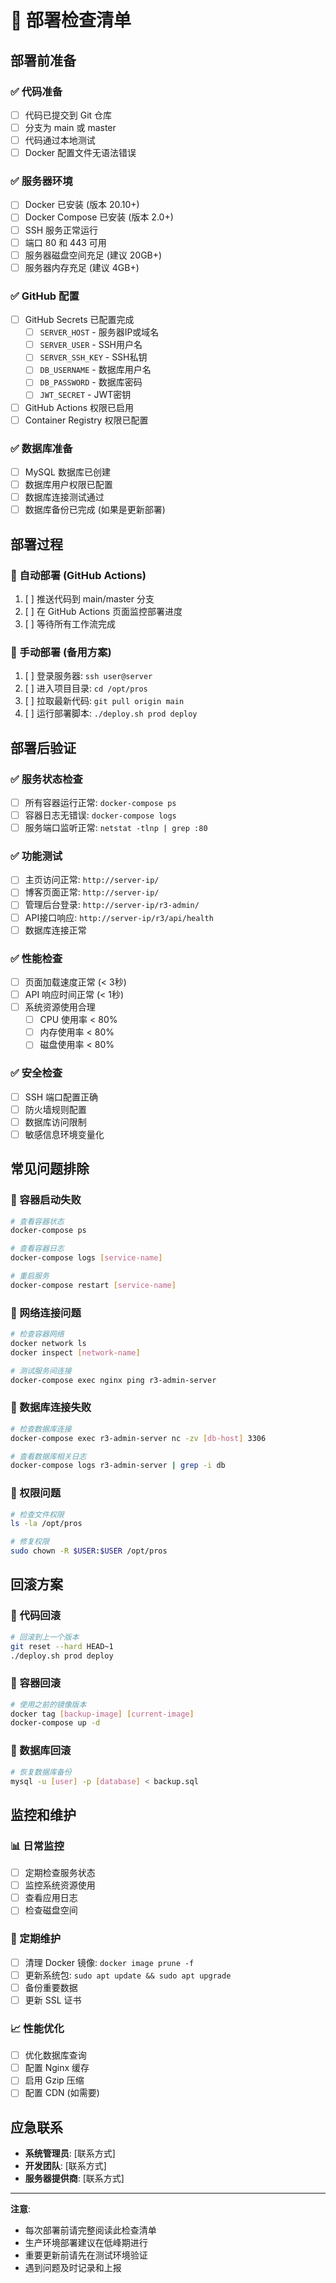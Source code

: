# 🚀 部署检查清单

## 部署前准备

### ✅ 代码准备
- [ ] 代码已提交到 Git 仓库
- [ ] 分支为 main 或 master
- [ ] 代码通过本地测试
- [ ] Docker 配置文件无语法错误

### ✅ 服务器环境
- [ ] Docker 已安装 (版本 20.10+)
- [ ] Docker Compose 已安装 (版本 2.0+)
- [ ] SSH 服务正常运行
- [ ] 端口 80 和 443 可用
- [ ] 服务器磁盘空间充足 (建议 20GB+)
- [ ] 服务器内存充足 (建议 4GB+)

### ✅ GitHub 配置
- [ ] GitHub Secrets 已配置完成
  - [ ] `SERVER_HOST` - 服务器IP或域名
  - [ ] `SERVER_USER` - SSH用户名
  - [ ] `SERVER_SSH_KEY` - SSH私钥
  - [ ] `DB_USERNAME` - 数据库用户名
  - [ ] `DB_PASSWORD` - 数据库密码
  - [ ] `JWT_SECRET` - JWT密钥
- [ ] GitHub Actions 权限已启用
- [ ] Container Registry 权限已配置

### ✅ 数据库准备
- [ ] MySQL 数据库已创建
- [ ] 数据库用户权限已配置
- [ ] 数据库连接测试通过
- [ ] 数据库备份已完成 (如果是更新部署)

## 部署过程

### 🔄 自动部署 (GitHub Actions)
1. [ ] 推送代码到 main/master 分支
2. [ ] 在 GitHub Actions 页面监控部署进度
3. [ ] 等待所有工作流完成

### 🔧 手动部署 (备用方案)
1. [ ] 登录服务器: `ssh user@server`
2. [ ] 进入项目目录: `cd /opt/pros`
3. [ ] 拉取最新代码: `git pull origin main`
4. [ ] 运行部署脚本: `./deploy.sh prod deploy`

## 部署后验证

### ✅ 服务状态检查
- [ ] 所有容器运行正常: `docker-compose ps`
- [ ] 容器日志无错误: `docker-compose logs`
- [ ] 服务端口监听正常: `netstat -tlnp | grep :80`

### ✅ 功能测试
- [ ] 主页访问正常: `http://server-ip/`
- [ ] 博客页面正常: `http://server-ip/`
- [ ] 管理后台登录: `http://server-ip/r3-admin/`
- [ ] API接口响应: `http://server-ip/r3/api/health`
- [ ] 数据库连接正常

### ✅ 性能检查
- [ ] 页面加载速度正常 (< 3秒)
- [ ] API 响应时间正常 (< 1秒)
- [ ] 系统资源使用合理
  - [ ] CPU 使用率 < 80%
  - [ ] 内存使用率 < 80%
  - [ ] 磁盘使用率 < 80%

### ✅ 安全检查
- [ ] SSH 端口配置正确
- [ ] 防火墙规则配置
- [ ] 数据库访问限制
- [ ] 敏感信息环境变量化

## 常见问题排除

### 🔧 容器启动失败
```bash
# 查看容器状态
docker-compose ps

# 查看容器日志
docker-compose logs [service-name]

# 重启服务
docker-compose restart [service-name]
```

### 🔧 网络连接问题
```bash
# 检查容器网络
docker network ls
docker inspect [network-name]

# 测试服务间连接
docker-compose exec nginx ping r3-admin-server
```

### 🔧 数据库连接失败
```bash
# 检查数据库连接
docker-compose exec r3-admin-server nc -zv [db-host] 3306

# 查看数据库相关日志
docker-compose logs r3-admin-server | grep -i db
```

### 🔧 权限问题
```bash
# 检查文件权限
ls -la /opt/pros

# 修复权限
sudo chown -R $USER:$USER /opt/pros
```

## 回滚方案

### 🔄 代码回滚
```bash
# 回滚到上一个版本
git reset --hard HEAD~1
./deploy.sh prod deploy
```

### 🔄 容器回滚
```bash
# 使用之前的镜像版本
docker tag [backup-image] [current-image]
docker-compose up -d
```

### 🔄 数据库回滚
```bash
# 恢复数据库备份
mysql -u [user] -p [database] < backup.sql
```

## 监控和维护

### 📊 日常监控
- [ ] 定期检查服务状态
- [ ] 监控系统资源使用
- [ ] 查看应用日志
- [ ] 检查磁盘空间

### 🧹 定期维护
- [ ] 清理 Docker 镜像: `docker image prune -f`
- [ ] 更新系统包: `sudo apt update && sudo apt upgrade`
- [ ] 备份重要数据
- [ ] 更新 SSL 证书

### 📈 性能优化
- [ ] 优化数据库查询
- [ ] 配置 Nginx 缓存
- [ ] 启用 Gzip 压缩
- [ ] 配置 CDN (如需要)

## 应急联系

- **系统管理员**: [联系方式]
- **开发团队**: [联系方式]
- **服务器提供商**: [联系方式]

---

**注意**: 
- 每次部署前请完整阅读此检查清单
- 生产环境部署建议在低峰期进行
- 重要更新前请先在测试环境验证
- 遇到问题及时记录和上报